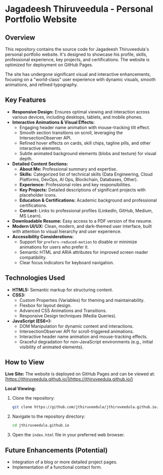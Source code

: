 # Jagadeesh Thiruveedula - Personal Portfolio Website

## Overview

This repository contains the source code for Jagadeesh Thiruveedula's personal portfolio website. It's designed to showcase his profile, skills, professional experience, key projects, and certifications. The website is optimized for deployment on GitHub Pages.

The site has undergone significant visual and interactive enhancements, focusing on a "world-class" user experience with dynamic visuals, smooth animations, and refined typography.

## Key Features

*   **Responsive Design:** Ensures optimal viewing and interaction across various devices, including desktops, tablets, and mobile phones.
*   **Interactive Animations & Visual Effects:**
    *   Engaging header name animation with mouse-tracking tilt effect.
    *   Smooth section transitions on scroll, leveraging the IntersectionObserver API.
    *   Refined hover effects on cards, skill chips, tagline pills, and other interactive elements.
    *   Subtle animated background elements (blobs and texture) for visual depth.
*   **Detailed Content Sections:**
    *   **About Me:** Professional summary and expertise.
    *   **Skills:** Categorized list of technical skills (Data Engineering, Cloud Platforms, DevOps, AI Ops, Blockchain, Databases, Other).
    *   **Experience:** Professional roles and key responsibilities.
    *   **Key Projects:** Detailed descriptions of significant projects with placeholder icons.
    *   **Education & Certifications:** Academic background and professional certifications.
    *   **Contact:** Links to professional profiles (LinkedIn, GitHub, Medium, MS Learn).
*   **Downloadable Resume:** Easy access to a PDF version of the resume.
*   **Modern UI/UX:** Clean, modern, and dark-themed user interface, built with attention to visual hierarchy and user experience.
*   **Accessibility Considerations:**
    *   Support for `prefers-reduced-motion` to disable or minimize animations for users who prefer it.
    *   Semantic HTML and ARIA attributes for improved screen reader compatibility.
    *   Clear focus indicators for keyboard navigation.

## Technologies Used

*   **HTML5:** Semantic markup for structuring content.
*   **CSS3:**
    *   Custom Properties (Variables) for theming and maintainability.
    *   Flexbox for layout design.
    *   Advanced CSS Animations and Transitions.
    *   Responsive Design techniques (Media Queries).
*   **JavaScript (ES6+):**
    *   DOM Manipulation for dynamic content and interactions.
    *   IntersectionObserver API for scroll-triggered animations.
    *   Interactive header name animation and mouse-tracking effects.
    *   Graceful degradation for non-JavaScript environments (e.g., initial visibility of animated elements).

## How to View

**Live Site:**
The website is deployed on GitHub Pages and can be viewed at:
[https://jthiruveedula.github.io/](https://jthiruveedula.github.io/)

**Local Viewing:**
1.  Clone the repository:
    ```bash
    git clone https://github.com/jthiruveedula/jthiruveedula.github.io.git
    ```
2.  Navigate to the repository directory:
    ```bash
    cd jthiruveedula.github.io
    ```
3.  Open the `index.html` file in your preferred web browser.

## Future Enhancements (Potential)

*   Integration of a blog or more detailed project pages.
*   Implementation of a functional contact form.

